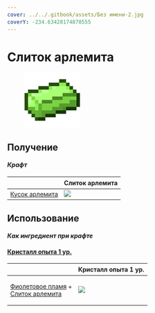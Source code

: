 ```yaml
---
cover: ../../.gitbook/assets/Без имени-2.jpg
coverY: -234.63428174878555
---
```


# Слиток арлемита

<figure><img src="../../.gitbook/assets/arlemite_ingot_128.png" alt=""><figcaption></figcaption></figure>

## Получение

#### _Крафт_

| ㅤ                                     | Слиток арлемита                                |
| ------------------------------------- | ---------------------------------------------- |
| [Кусок арлемита](arlemite\_nugget.md) | ![](../../.gitbook/assets/arlemite\_ingot.png) |

## Использование

#### _Как ингредиент при крафте_

#### [Кристалл опыта 1 ур.](xp\_crystal\_0.md)

| ㅤ                                                                                                          | Кристалл опыта 1 ур.                          |
| ---------------------------------------------------------------------------------------------------------- | --------------------------------------------- |
| <p><a href="purple_blaze.md">Фиолетовое пламя</a> +<br><a href="arlemite_ingot.md">Слиток арлемита</a></p> | ![](../../.gitbook/assets/xp\_crystal\_0.png) |
